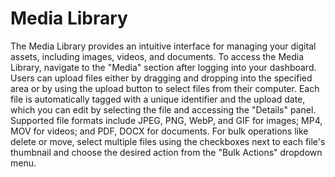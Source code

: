 # Media Library

The Media Library provides an intuitive interface for managing your digital assets, 
including images, videos, and documents. 
To access the Media Library, navigate to the "Media" section after logging into your dashboard. 
Users can upload files either by dragging and dropping into the specified area 
or by using the upload button to select files from their computer. 
Each file is automatically tagged with a unique identifier and the upload date, 
which you can edit by selecting the file and accessing the "Details" panel. 
Supported file formats include JPEG, PNG, WebP, and GIF for images; 
MP4, MOV for videos; and PDF, DOCX for documents. 
For bulk operations like delete or move, select multiple files using the checkboxes next to each file's thumbnail 
and choose the desired action from the "Bulk Actions" dropdown menu.